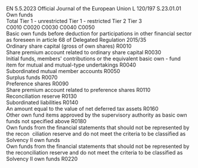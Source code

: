 EN  5.5.2023 Official Journal of the European Union L 120/197
 S.23.01.01  
Own funds  
Total  Tier 1 - 
unrestricted  Tier 1 - 
restricted  Tier 2  Tier 3  
C0010  C0020  C0030  C0040  C0050  
Basic own funds before deduction for participations in other financial sector as foreseen 
in article 68 of Delegated Regulation 2015/35  
Ordinary share capital (gross of own shares)  R0010  
Share premium account related to ordinary share capital  R0030  
Initial funds, members' contributions or the equivalent basic own - fund item for mutual and 
mutual-type undertakings  R0040  
Subordinated mutual member accounts  R0050  
Surplus funds  R0070  
Preference shares  R0090  
Share premium account related to preference shares  R0110  
Reconciliation reserve  R0130  
Subordinated liabilities  R0140  
An amount equal to the value of net deferred tax assets  R0160  
Other own fund items approved by the supervisory authority as basic own funds not 
specified above  R0180  
Own funds from the financial statements that should not be represented by the recon ­
ciliation reserve and do not meet the criteria to be classified as Solvency II own funds  
Own funds from the financial statements that should not be represented by the reconciliation 
reserve and do not meet the criteria to be classified as Solvency II own funds  R0220